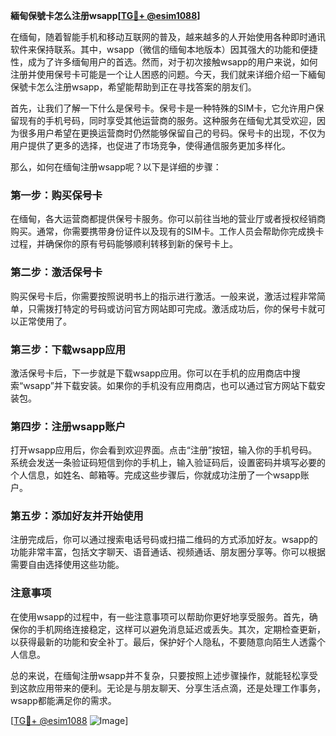 **緬甸保號卡怎么注册wsapp[[TG💪+ @esim1088](https://t.me/s/esim1088)]**

在缅甸，随着智能手机和移动互联网的普及，越来越多的人开始使用各种即时通讯软件来保持联系。其中，wsapp（微信的缅甸本地版本）因其强大的功能和便捷性，成为了许多缅甸用户的首选。然而，对于初次接触wsapp的用户来说，如何注册并使用保号卡可能是一个让人困惑的问题。今天，我们就来详细介绍一下緬甸保號卡怎么注册wsapp，希望能帮助到正在寻找答案的朋友们。

首先，让我们了解一下什么是保号卡。保号卡是一种特殊的SIM卡，它允许用户保留现有的手机号码，同时享受其他运营商的服务。这种服务在缅甸尤其受欢迎，因为很多用户希望在更换运营商时仍然能够保留自己的号码。保号卡的出现，不仅为用户提供了更多的选择，也促进了市场竞争，使得通信服务更加多样化。

那么，如何在缅甸注册wsapp呢？以下是详细的步骤：

### 第一步：购买保号卡

在缅甸，各大运营商都提供保号卡服务。你可以前往当地的营业厅或者授权经销商购买。通常，你需要携带身份证件以及现有的SIM卡。工作人员会帮助你完成换卡过程，并确保你的原有号码能够顺利转移到新的保号卡上。

### 第二步：激活保号卡

购买保号卡后，你需要按照说明书上的指示进行激活。一般来说，激活过程非常简单，只需拨打特定的号码或访问官方网站即可完成。激活成功后，你的保号卡就可以正常使用了。

### 第三步：下载wsapp应用

激活保号卡后，下一步就是下载wsapp应用。你可以在手机的应用商店中搜索“wsapp”并下载安装。如果你的手机没有应用商店，也可以通过官方网站下载安装包。

### 第四步：注册wsapp账户

打开wsapp应用后，你会看到欢迎界面。点击“注册”按钮，输入你的手机号码。系统会发送一条验证码短信到你的手机上，输入验证码后，设置密码并填写必要的个人信息，如姓名、邮箱等。完成这些步骤后，你就成功注册了一个wsapp账户。

### 第五步：添加好友并开始使用

注册完成后，你可以通过搜索电话号码或扫描二维码的方式添加好友。wsapp的功能非常丰富，包括文字聊天、语音通话、视频通话、朋友圈分享等。你可以根据需要自由选择使用这些功能。

### 注意事项

在使用wsapp的过程中，有一些注意事项可以帮助你更好地享受服务。首先，确保你的手机网络连接稳定，这样可以避免消息延迟或丢失。其次，定期检查更新，以获得最新的功能和安全补丁。最后，保护好个人隐私，不要随意向陌生人透露个人信息。

总的来说，在缅甸注册wsapp并不复杂，只要按照上述步骤操作，就能轻松享受到这款应用带来的便利。无论是与朋友聊天、分享生活点滴，还是处理工作事务，wsapp都能满足你的需求。

[[TG💪+ @esim1088](https://t.me/s/esim1088) ![Image](https://i.postimg.cc/4NQfJmqS/Snipaste-2025-05-13-00-14-12.png)]